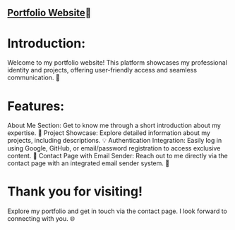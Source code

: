 [Portfolio Website](davidkovacs.vercel.app)🌟
--------------------------------------------------------------------------

# Introduction:
Welcome to my portfolio website! This platform showcases my professional identity and projects, offering user-friendly access and seamless communication. 💼

# Features:
About Me Section: 
Get to know me through a short introduction about my expertise. 🚀
Project Showcase: 
Explore detailed information about my projects, including descriptions. 💡
Authentication Integration: 
Easily log in using Google, GitHub, or email/password registration to access exclusive content. 🔐
Contact Page with Email Sender: 
Reach out to me directly via the contact page with an integrated email sender system. 📧


# Thank you for visiting! 
Explore my portfolio and get in touch via the contact page. I look forward to connecting with you. 🌐
